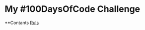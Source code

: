 # My #100DaysOfCode Challenge

**Contants
[Ruls](https://www.coursera.org/learn/algorithms-graphs-data-structures/home/week/3) 
